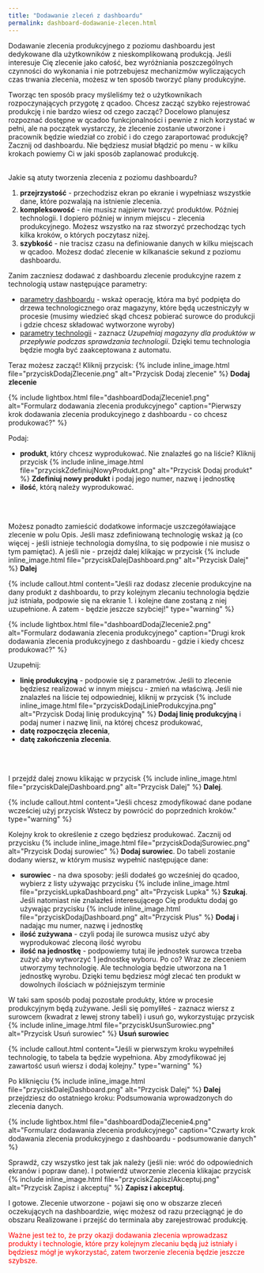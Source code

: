 ```yaml
---
title: "Dodawanie zleceń z dashboardu"
permalink: dashboard-dodawanie-zlecen.html 
---
```


Dodawanie zlecenia produkcyjnego z poziomu dashboardu jest dedykowane dla użytkowników z nieskomplikowaną produkcją. Jeśli interesuje Cię zlecenie jako całość, bez wyróżniania poszczególnych czynności do wykonania i nie potrzebujesz mechanizmów wyliczających czas trwania zlecenia, możesz w ten sposób tworzyć plany produkcyjne. 

Tworząc ten sposób pracy myśleliśmy też o użytkownikach rozpoczynających przygotę z qcadoo. Chcesz zacząć szybko rejestrować produkcję i nie bardzo wiesz od czego zacząć? Docelowo planujesz rozpoznać dostępne w qcadoo funkcjonalności i pewnie z nich korzystać w pełni, ale na początek wystarczy, że zlecenie zostanie utworzone i pracownik będzie wiedział co zrobić i do czego zaraportować produkcję? Zacznij od dashboardu. Nie będziesz musiał błądzić po menu - w kilku krokach powiemy Ci w jaki sposób zaplanować produkcję.
<br/>
<br/>

Jakie są atuty tworzenia zlecenia z poziomu dashboardu?
1. **przejrzystość** - przechodzisz ekran po ekranie i wypełniasz wszystkie dane, które pozwalają na istnienie zlecenia.
2. **kompleksowość** - nie musisz najpierw tworzyć produktów. Później technologii. I dopiero później w innym miejscu - zlecenia produkcyjnego. Możesz wszystko na raz stworzyć przechodząc tych kilka kroków, o których poczytasz niżej.
3. **szybkość** - nie tracisz czasu na definiowanie danych w kilku miejscach w qcadoo. Możesz dodać zlecenie w kilkanaście sekund z poziomu dashboardu.

Zanim zaczniesz dodawać z dashboardu zlecenie produkcyjne razem z technologią ustaw następujące parametry:
- [parametry dashboardu](/parametry-dashboard) - wskaż operację, która ma być podpięta do drzewa technologicznego oraz magazyny, które będą uczestniczyły w procesie (musimy wiedzieć skąd chcesz pobierać surowce do produkcji i gdzie chcesz składować wytworzone wyroby)
- [parametry technologii](/parametry-technologia) - zaznacz _Uzupełniaj magazyny dla produktów w przepływie podczas sprawdzania technologii_. Dzięki temu technologia będzie mogła być zaakceptowana z automatu.

Teraz możesz zacząć! Kliknij przycisk: {% include inline_image.html file="przyciskDodajZlecenie.png" alt="Przycisk Dodaj zlecenie" %} **Dodaj zlecenie**

{% include lightbox.html file="dashboardDodajZlecenie1.png" alt="Formularz dodawania zlecenia produkcyjnego" caption="Pierwszy krok dodawania zlecenia produkcyjnego z dashboardu - co chcesz produkować?" %}

Podaj:
- **produkt**, który chcesz wyprodukować. Nie znalazłeś go na liście? Kliknij przycisk {% include inline_image.html file="przyciskZdefiniujNowyProdukt.png" alt="Przycisk Dodaj produkt" %} **Zdefiniuj nowy produkt** i podaj jego numer, nazwę i jednostkę
- **ilość**, którą należy wyprodukować.
<br/>
<br/>

Możesz ponadto zamieścić dodatkowe informacje uszczegóławiające zlecenie w polu Opis. Jeśli masz zdefiniowaną technologię wskaż ją (co więcej - jeśli istnieje technologia domyślna, to się podpowie i nie musisz o tym pamiętać). A jeśli nie - przejdź dalej klikając w przycisk {% include inline_image.html file="przyciskDalejDashboard.png" alt="Przycisk Dalej" %} **Dalej**

{% include callout.html content="Jeśli raz dodasz zlecenie produkcyjne na dany produkt z dashboardu, to przy kolejnym zlecaniu technologia będzie już istniała, podpowie się na ekranie 1. i kolejne dane zostaną z niej uzupełnione. A zatem - będzie jeszcze szybciej!" type="warning" %}

{% include lightbox.html file="dashboardDodajZlecenie2.png" alt="Formularz dodawania zlecenia produkcyjnego" caption="Drugi krok dodawania zlecenia produkcyjnego z dashboardu - gdzie i kiedy chcesz produkować?" %}

Uzupełnij:
- **linię produkcyjną** - podpowie się z parametrów. Jeśli to zlecenie będziesz realizować w innym miejscu - zmień na właściwą. Jeśli nie znalazłeś na liście tej odpowiedniej, kliknij w przycisk {% include inline_image.html file="przyciskDodajLinieProdukcyjna.png" alt="Przycisk Dodaj linię produkcyjną" %} **Dodaj linię produkcyjną** i podaj numer i nazwę linii, na której chcesz produkować,
- **datę rozpoczęcia zlecenia**,
- **datę zakończenia zlecenia**.
<br/>
<br/>

I przejdź dalej znowu klikając w przycisk {% include inline_image.html file="przyciskDalejDashboard.png" alt="Przycisk Dalej" %} **Dalej**.

{% include callout.html content="Jeśli chcesz zmodyfikować dane podane wcześciej użyj przycisk Wstecz by powrócić do poprzednich kroków." type="warning" %}

Kolejny krok to określenie z czego będziesz produkować. Zacznij od przycisku {% include inline_image.html file="przyciskDodajSurowiec.png" alt="Przycisk Dodaj surowiec" %} **Dodaj surowiec**. Do tabeli zostanie dodany wiersz, w którym musisz wypełnić następujące dane:
- **surowiec** - na dwa sposoby: jeśli dodałeś go wcześniej do qcadoo, wybierz z listy używając przycisku {% include inline_image.html file="przyciskLupkaDashboard.png" alt="Przycisk Lupka" %} **Szukaj**. Jeśli natomiast nie znalazłeś interesującego Cię produktu dodaj go używając przycisku {% include inline_image.html file="przyciskDodajDashboard.png" alt="Przycisk Plus" %} **Dodaj** i nadając mu numer, nazwę i jednostkę
- **ilość zużywana** - czyli podaj ile surowca musisz użyć aby wyprodukować zleconą ilość wyrobu
- **ilość na jednostkę** - podpowiemy tutaj ile jednostek surowca trzeba zużyć aby wytworzyć 1 jednostkę wyboru. Po co? Wraz ze zleceniem utworzymy technologię. Ale technologia będzie utworzona na 1 jednostkę wyrobu. Dzięki temu będziesz mógł zlecać ten produkt w dowolnych ilościach w późniejszym terminie

W taki sam sposób podaj pozostałe produkty, które w procesie produkcyjnym będą zużywane. Jeśli się pomyliłeś - zaznacz wiersz z surowcem (kwadrat z lewej strony tabeli) i usuń go, wykorzystując przycisk {% include inline_image.html file="przyciskUsunSurowiec.png" alt="Przycisk Usuń surowiec" %} **Usuń surowiec**

{% include callout.html content="Jeśli w pierwszym kroku wypełniłeś technologię, to tabela ta będzie wypełniona. Aby zmodyfikować jej zawartość usuń wiersz i dodaj kolejny." type="warning" %}

Po kliknięciu {% include inline_image.html file="przyciskDalejDashboard.png" alt="Przycisk Dalej" %} **Dalej** przejdziesz do ostatniego kroku: Podsumowania wprowadzonych do zlecenia danych. 

{% include lightbox.html file="dashboardDodajZlecenie4.png" alt="Formularz dodawania zlecenia produkcyjnego" caption="Czwarty krok dodawania zlecenia produkcyjnego z dashboardu - podsumowanie danych" %}

Sprawdź, czy wszystko jest tak jak należy (jeśli nie: wróć do odpowiednich ekranów i popraw dane). I potwierdź utworzenie zlecenia klikajac przycisk {% include inline_image.html file="przyciskZapiszIAkceptuj.png" alt="Przycisk Zapisz i akceptuj" %} **Zapisz i akceptuj**. 

I gotowe. Zlecenie utworzone - pojawi się ono w obszarze zleceń oczekujących na dashboardzie, więc możesz od razu przeciągnąć je do obszaru Realizowane i przejść do terminala aby zarejestrować produkcję.

<span style="color:red"> Ważne jest też to, że przy okazji dodawania zlecenia wprowadzasz produkty i technologie, które przy kolejnym zlecaniu będą już istniały i będziesz mógł je wykorzystać, zatem tworzenie zlecenia będzie jeszcze szybsze.</span>

